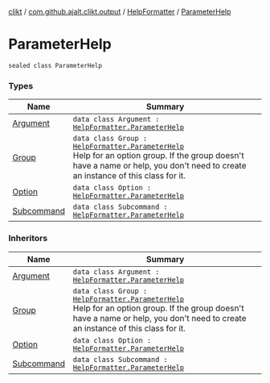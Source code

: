 [clikt](../../../index.md) / [com.github.ajalt.clikt.output](../../index.md) / [HelpFormatter](../index.md) / [ParameterHelp](./index.md)

# ParameterHelp

`sealed class ParameterHelp`

### Types

| Name | Summary |
|---|---|
| [Argument](-argument/index.md) | `data class Argument : `[`HelpFormatter.ParameterHelp`](./index.md) |
| [Group](-group/index.md) | `data class Group : `[`HelpFormatter.ParameterHelp`](./index.md)<br>Help for an option group. If the group doesn't have a name or help, you don't need to create an instance of this class for it. |
| [Option](-option/index.md) | `data class Option : `[`HelpFormatter.ParameterHelp`](./index.md) |
| [Subcommand](-subcommand/index.md) | `data class Subcommand : `[`HelpFormatter.ParameterHelp`](./index.md) |

### Inheritors

| Name | Summary |
|---|---|
| [Argument](-argument/index.md) | `data class Argument : `[`HelpFormatter.ParameterHelp`](./index.md) |
| [Group](-group/index.md) | `data class Group : `[`HelpFormatter.ParameterHelp`](./index.md)<br>Help for an option group. If the group doesn't have a name or help, you don't need to create an instance of this class for it. |
| [Option](-option/index.md) | `data class Option : `[`HelpFormatter.ParameterHelp`](./index.md) |
| [Subcommand](-subcommand/index.md) | `data class Subcommand : `[`HelpFormatter.ParameterHelp`](./index.md) |
